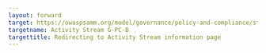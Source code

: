 ```yaml
---
layout: forward
target: https://owaspsamm.org/model/governance/policy-and-compliance/stream-b/
targetname: Activity Stream G-PC-B
targettitle: Redirecting to Activity Stream information page
---
```


